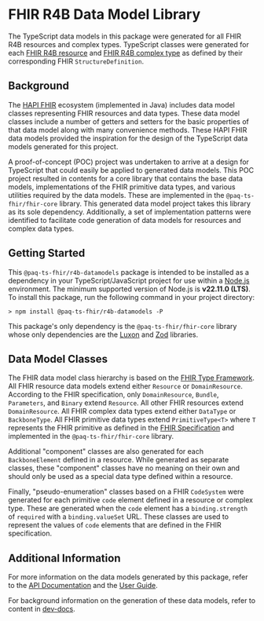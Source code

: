 # FHIR R4B Data Model Library

The TypeScript data models in this package were generated for all FHIR R4B resources and complex types.
TypeScript classes were generated for each [FHIR R4B resource](https://hl7.org/fhir/R4B/resourcelist.html) and
[FHIR R4B complex type](https://hl7.org/fhir/R4B/datatypes.html#complex) as defined by their corresponding
FHIR `StructureDefinition`.

## Background

The [HAPI FHIR](https://hapifhir.io/hapi-fhir/docs/model/working_with_resources.html) ecosystem (implemented in Java)
includes data model classes representing FHIR resources and data types.
These data model classes include a number of getters and setters for the basic properties of that data model along with
many convenience methods.
These HAPI FHIR data models provided the inspiration for the design of the TypeScript data models generated for this
project.

A proof-of-concept (POC) project was undertaken to arrive at a design for TypeScript that could easily be applied to
generated data models.
This POC project resulted in contents for a core library that contains the base data models, implementations of the FHIR
primitive data types, and various utilities required by the data models.
These are implemented in the `@paq-ts-fhir/fhir-core` library.
This generated data model project takes this library as its sole dependency.
Additionally, a set of implementation patterns were identified to facilitate code generation of data models for
resources and complex data types.

## Getting Started

This `@paq-ts-fhir/r4b-datamodels` package is intended to be installed as a dependency in your TypeScript/JavaScript
project for use within a [Node.js](https://nodejs.org/en) environment.
The minimum supported version of Node.js is **v22.11.0 (LTS)**.
To install this package, run the following command in your project directory:

```shell
> npm install @paq-ts-fhir/r4b-datamodels -P
```

This package's only dependency is the `@paq-ts-fhir/fhir-core` library whose only dependencies are the
[Luxon](https://moment.github.io/luxon/#/?id=luxon-3x) and [Zod](https://zod.dev/) libraries.

## Data Model Classes

The FHIR data model class hierarchy is based on the [FHIR Type Framework](https://hl7.org/fhir/types.html).
All FHIR resource data models extend either `Resource` or `DomainResource`.
According to the FHIR specification, only `DomainResource`, `Bundle`, `Parameters`, and `Binary` extend `Resource`.
All other FHIR resources extend `DomainResource`.
All FHIR complex data types extend either `DataType` or `BackboneType`.
All FHIR primitive data types extend `PrimitiveType<T>` where `T` represents the FHIR primitive as defined in the
[FHIR Specification](https://www.hl7.org/fhir/datatypes.html#primitive) and implemented in the `@paq-ts-fhir/fhir-core`
library.

Additional "component" classes are also generated for each `BackboneElement` defined in a resource.
While generated as separate classes, these "component" classes have no meaning on their own and should only be used
as a special data type defined within a resource.

Finally, "pseudo-enumeration" classes based on a FHIR `CodeSystem` were generated for each primitive `code` element
defined in a resource or complex type.
These are generated when the `code` element has a `binding.strength` of `required` with a `binding.valueSet` URL.
These classes are used to represent the values of `code` elements that are defined in the FHIR specification.

## Additional Information

For more information on the data models generated by this package, refer to the
[API Documentation](https://paqrat76.github.io/ts-fhir-datamodels/modules/_paq-ts-fhir_r4b-datamodels.html) and the
[User Guide](https://paqrat76.github.io/ts-fhir-datamodels/documents/Common_Documentation.User_Guide.html).

For background information on the generation of these data models, refer to content
in [dev-docs](https://github.com/Paqrat76/ts-fhir-datamodels/tree/main/dev-docs).
